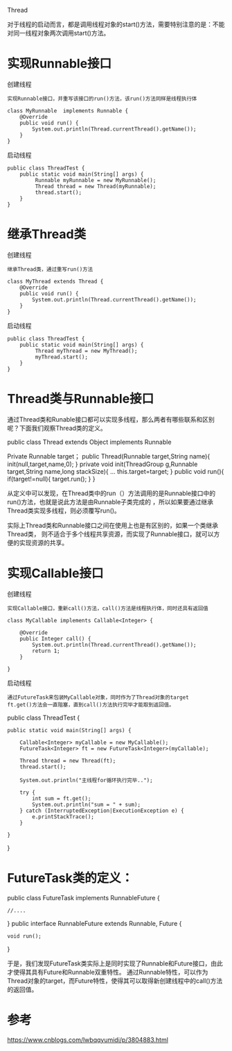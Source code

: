 
Thread

对于线程的启动而言，都是调用线程对象的start()方法，需要特别注意的是：不能对同一线程对象两次调用start()方法。



# 实现Runnable接口

创建线程

	实现Runnable接口，并重写该接口的run()方法，该run()方法同样是线程执行体
	
	class MyRunnable  implements Runnable {
		@Override
		public void run() {
			System.out.println(Thread.currentThread().getName());
		}
	}
	
启动线程

	
	
	public class ThreadTest {
		public static void main(String[] args) {
			 Runnable myRunnable = new MyRunnable(); 
			 Thread thread = new Thread(myRunnable);
			 thread.start();                    
		}
	}

	


# 继承Thread类

创建线程

	继承Thread类，通过重写run()方法
	
	class MyThread extends Thread {
		@Override
		public void run() {
			System.out.println(Thread.currentThread().getName());
		}
	}
		

启动线程

	public class ThreadTest {
		public static void main(String[] args) {
			 Thread myThread = new MyThread();     
			 myThread.start();                     
		}
	}


# Thread类与Runnable接口

通过Thread类和Runable接口都可以实现多线程，那么两者有哪些联系和区别呢？下面我们观察Thread类的定义。

public class Thread extends Object implements Runnable

Private Runnable target；
public Thread(Runnable target,String name){
init(null,target,name,0);
}
private void init(ThreadGroup g,Runnable target,String name,long stackSize){
...
this.target=target;
  }
public void run(){
if(target!=null){
target.run();
  }
}

从定义中可以发现，在Thread类中的run（）方法调用的是Runnable接口中的run()方法，也就是说此方法是由Runnable子类完成的
，所以如果要通过继承Thread类实现多线程，则必须覆写run()。


实际上Thread类和Runnable接口之间在使用上也是有区别的，如果一个类继承Thread类，
则不适合于多个线程共享资源，而实现了Runnable接口，就可以方便的实现资源的共享。



# 实现Callable接口

创建线程

	实现Callable接口，重新call()方法，call()方法是线程执行体，同时还具有返回值

	class MyCallable implements Callable<Integer> {

		@Override
		public Integer call() {
			System.out.println(Thread.currentThread().getName());
			return 1;
		}

	}

启动线程

	通过FutureTask来包装MyCallable对象，同时作为了Thread对象的target
	ft.get()方法会一直阻塞，直到call()方法执行完毕才能取到返回值。

public class ThreadTest {

    public static void main(String[] args) {

        Callable<Integer> myCallable = new MyCallable(); 
        FutureTask<Integer> ft = new FutureTask<Integer>(myCallable); 

		Thread thread = new Thread(ft);
		thread.start();

        System.out.println("主线程for循环执行完毕..");
        
        try {
            int sum = ft.get();       
            System.out.println("sum = " + sum);
        } catch (InterruptedException|ExecutionException e) {
            e.printStackTrace();
        }

    }
}


# FutureTask类的定义：

public class FutureTask<V> implements RunnableFuture<V> {
    
    //....
    
}
public interface RunnableFuture<V> extends Runnable, Future<V> {
    
    void run();
    
}

于是，我们发现FutureTask类实际上是同时实现了Runnable和Future接口，由此才使得其具有Future和Runnable双重特性。
通过Runnable特性，可以作为Thread对象的target，而Future特性，使得其可以取得新创建线程中的call()方法的返回值。






# 参考

https://www.cnblogs.com/lwbqqyumidi/p/3804883.html






